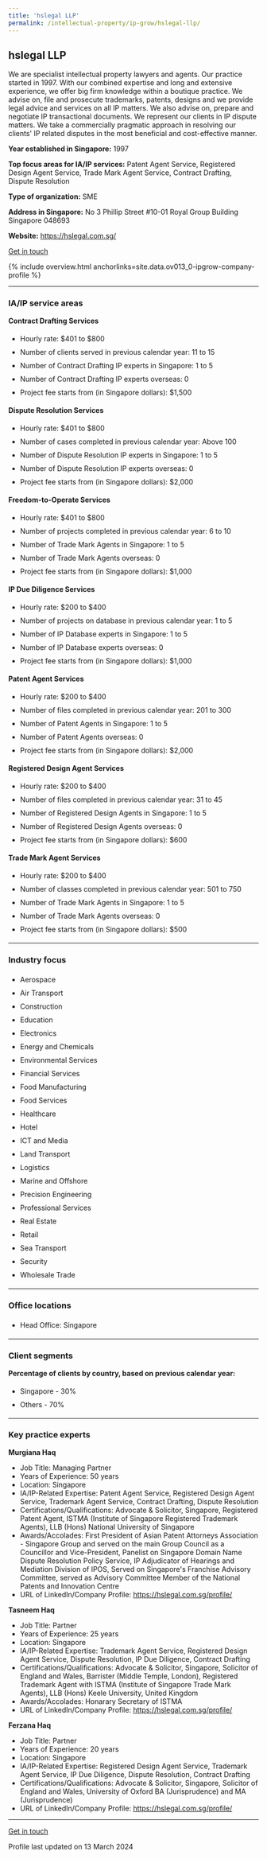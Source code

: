 ```yaml
---
title: 'hslegal LLP'
permalink: /intellectual-property/ip-grow/hslegal-llp/
---
```


## hslegal LLP

We are specialist intellectual property lawyers and agents. Our practice started in 1997. With our combined expertise and long and extensive experience, we offer big firm knowledge within a boutique practice. We advise on, file and prosecute trademarks, patents, designs and we provide legal advice and services on all IP matters. We also advise on, prepare and negotiate IP transactional documents. We represent our clients in IP dispute matters. We take a commercially pragmatic approach in resolving our clients' IP related disputes in the most beneficial and cost-effective manner.

<b>Year established in Singapore:</b> 1997

<b>Top focus areas for IA/IP services:</b> Patent Agent Service, Registered Design Agent Service, Trade Mark Agent Service, Contract Drafting, Dispute Resolution

<b>Type of organization:</b> SME

<b>Address in Singapore:</b> No 3 Phillip Street #10-01 Royal Group Building Singapore 048693

<b>Website:</b> <a href='https://hslegal.com.sg/'>https://hslegal.com.sg/</a>

<a class='btn' href='https://form.gov.sg/65eeb8aae7798cdb742237ea' target='_blank' rel='noopener'>Get in touch</a>

{% include overview.html anchorlinks=site.data.ov013_0-ipgrow-company-profile %}

---
<a name='ip-related-service-areas'></a>
### IA/IP service areas

**Contract Drafting Services**

<ul>
<li style='line-height: 27px; margin: 0px 0px !important'>Hourly rate:  $401 to $800</li>
<li style='line-height: 27px; margin: 0px 0px !important'>Number of clients served in previous calendar year: 11 to 15</li>
<li style='line-height: 27px; margin: 0px 0px !important'>Number of Contract Drafting IP experts in Singapore: 1 to 5</li>
<li style='line-height: 27px; margin: 0px 0px !important'>Number of Contract Drafting IP experts overseas: 0</li>
<li style='line-height: 27px; margin: 0px 0px !important'>Project fee starts from (in Singapore dollars): $1,500</li>
</ul>

**Dispute Resolution Services**

<ul>
<li style='line-height: 27px; margin: 0px 0px !important'>Hourly rate:  $401 to $800</li>
<li style='line-height: 27px; margin: 0px 0px !important'>Number of cases completed in previous calendar year: Above 100</li>
<li style='line-height: 27px; margin: 0px 0px !important'>Number of Dispute Resolution IP experts in Singapore: 1 to 5</li>
<li style='line-height: 27px; margin: 0px 0px !important'>Number of Dispute Resolution IP experts overseas: 0</li>
<li style='line-height: 27px; margin: 0px 0px !important'>Project fee starts from (in Singapore dollars):  $2,000</li>
</ul>

**Freedom-to-Operate Services**

<ul>
<li style='line-height: 27px; margin: 0px 0px !important'>Hourly rate:  $401 to $800</li>
<li style='line-height: 27px; margin: 0px 0px !important'>Number of projects completed in previous calendar year: 6 to 10</li>
<li style='line-height: 27px; margin: 0px 0px !important'>Number of Trade Mark Agents in Singapore: 1 to 5</li>
<li style='line-height: 27px; margin: 0px 0px !important'>Number of Trade Mark Agents overseas: 0</li>
<li style='line-height: 27px; margin: 0px 0px !important'>Project fee starts from (in Singapore dollars):  $1,000</li>
</ul>

**IP Due Diligence Services**

<ul>
<li style='line-height: 27px; margin: 0px 0px !important'>Hourly rate:  $200 to $400</li>
<li style='line-height: 27px; margin: 0px 0px !important'>Number of projects on database in previous calendar year: 1 to 5</li>
<li style='line-height: 27px; margin: 0px 0px !important'>Number of IP Database experts in Singapore: 1 to 5</li>
<li style='line-height: 27px; margin: 0px 0px !important'>Number of IP Database experts overseas: 0</li>
<li style='line-height: 27px; margin: 0px 0px !important'>Project fee starts from (in Singapore dollars):  $1,000</li>
</ul>

**Patent Agent Services**

<ul>
<li style='line-height: 27px; margin: 0px 0px !important'>Hourly rate:  $200 to $400</li>
<li style='line-height: 27px; margin: 0px 0px !important'>Number of files completed in previous calendar year: 201 to 300</li>
<li style='line-height: 27px; margin: 0px 0px !important'>Number of Patent Agents in Singapore: 1 to 5</li>
<li style='line-height: 27px; margin: 0px 0px !important'>Number of Patent Agents overseas: 0</li>
<li style='line-height: 27px; margin: 0px 0px !important'>Project fee starts from (in Singapore dollars):  $2,000</li>
</ul>

**Registered Design Agent Services**

<ul>
<li style='line-height: 27px; margin: 0px 0px !important'>Hourly rate: $200 to $400</li>
<li style='line-height: 27px; margin: 0px 0px !important'>Number of files completed in previous calendar year: 31 to 45</li>
<li style='line-height: 27px; margin: 0px 0px !important'>Number of Registered Design Agents in Singapore: 1 to 5</li>
<li style='line-height: 27px; margin: 0px 0px !important'>Number of Registered Design Agents overseas: 0</li>
<li style='line-height: 27px; margin: 0px 0px !important'>Project fee starts from (in Singapore dollars): $600</li>
</ul>

**Trade Mark Agent Services**

<ul>
<li style='line-height: 27px; margin: 0px 0px !important'>Hourly rate:  $200 to $400</li>
<li style='line-height: 27px; margin: 0px 0px !important'>Number of classes completed in previous calendar year: 501 to 750</li>
<li style='line-height: 27px; margin: 0px 0px !important'>Number of Trade Mark Agents in Singapore: 1 to 5</li>
<li style='line-height: 27px; margin: 0px 0px !important'>Number of Trade Mark Agents overseas: 0</li>
<li style='line-height: 27px; margin: 0px 0px !important'>Project fee starts from (in Singapore dollars):  $500</li>
</ul>

---
<a name='industry-focus'></a>
### Industry focus

<ul><li style='line-height: 27px; margin: 0px 0px !important'> Aerospace</li><li style='line-height: 27px; margin: 0px 0px !important'>Air Transport</li><li style='line-height: 27px; margin: 0px 0px !important'>Construction</li><li style='line-height: 27px; margin: 0px 0px !important'>Education</li><li style='line-height: 27px; margin: 0px 0px !important'>Electronics</li><li style='line-height: 27px; margin: 0px 0px !important'>Energy and Chemicals </li><li style='line-height: 27px; margin: 0px 0px !important'>Environmental Services</li><li style='line-height: 27px; margin: 0px 0px !important'>Financial Services</li><li style='line-height: 27px; margin: 0px 0px !important'>Food Manufacturing </li><li style='line-height: 27px; margin: 0px 0px !important'>Food Services</li><li style='line-height: 27px; margin: 0px 0px !important'>Healthcare</li><li style='line-height: 27px; margin: 0px 0px !important'>Hotel</li><li style='line-height: 27px; margin: 0px 0px !important'>ICT and Media </li><li style='line-height: 27px; margin: 0px 0px !important'>Land Transport</li><li style='line-height: 27px; margin: 0px 0px !important'>Logistics</li><li style='line-height: 27px; margin: 0px 0px !important'>Marine and Offshore</li><li style='line-height: 27px; margin: 0px 0px !important'>Precision Engineering </li><li style='line-height: 27px; margin: 0px 0px !important'>Professional Services </li><li style='line-height: 27px; margin: 0px 0px !important'>Real Estate</li><li style='line-height: 27px; margin: 0px 0px !important'>Retail</li><li style='line-height: 27px; margin: 0px 0px !important'>Sea Transport</li><li style='line-height: 27px; margin: 0px 0px !important'>Security</li><li style='line-height: 27px; margin: 0px 0px !important'>Wholesale Trade</li></ul>

---
<a name='office-locations'></a>
### Office locations

<ul><li style='line-height: 27px; margin: 0px 0px !important'> Head Office: Singapore</li></ul>

---
<a name='client-segments'></a>
### Client segments

**Percentage of clients by country, based on previous calendar year:**

<ul><li style='line-height: 27px; margin: 0px 0px !important'> Singapore - 30%</li><li style='line-height: 27px; margin: 0px 0px !important'>Others - 70%</li></ul>

---
<a name='key-practice-experts'></a>
### Key practice experts

**Murgiana Haq**

- Job Title: Managing Partner
- Years of Experience: 50 years
- Location: Singapore
- IA/IP-Related Expertise: Patent Agent Service, Registered Design Agent Service, Trademark Agent Service, Contract Drafting, Dispute Resolution
- Certifications/Qualifications: Advocate & Solicitor, Singapore, Registered Patent Agent, ISTMA (Institute of Singapore Registered Trademark Agents), LLB (Hons) National University of Singapore
- Awards/Accolades: First President of Asian Patent Attorneys Association - Singapore Group and served on the main Group Council as a Councillor and Vice-President, Panelist on Singapore Domain Name Dispute Resolution Policy Service, IP Adjudicator of Hearings and Mediation Division of IPOS, Served on Singapore's Franchise Advisory Committee, served as Advisory Committee Member of the National Patents and Innovation Centre
- URL of LinkedIn/Company Profile: <a href="https://hslegal.com.sg/profile/" target="_blank" rel="noopener">https://hslegal.com.sg/profile/</a>  


**Tasneem Haq**

- Job Title: Partner
- Years of Experience: 25 years
- Location: Singapore
- IA/IP-Related Expertise: Trademark Agent Service, Registered Design Agent Service, Dispute Resolution, IP Due Diligence, Contract Drafting
- Certifications/Qualifications: Advocate & Solicitor, Singapore, Solicitor of England and Wales, Barrister (Middle Temple, London), Registered Trademark Agent with ISTMA (Institute of Singapore Trade Mark Agents), LLB (Hons) Keele University, United Kingdom
- Awards/Accolades: Honarary Secretary of ISTMA
- URL of LinkedIn/Company Profile: 
<a href="https://hslegal.com.sg/profile/" target="_blank" rel="noopener">https://hslegal.com.sg/profile/</a>  


**Ferzana Haq**

- Job Title: Partner
- Years of Experience: 20 years
- Location: Singapore
- IA/IP-Related Expertise: Registered Design Agent Service, Trademark Agent Service, IP Due Diligence, Dispute Resolution, Contract Drafting
- Certifications/Qualifications: Advocate & Solicitor, Singapore, Solicitor of England and Wales, University of Oxford BA (Jurisprudence) and MA (Jurisprudence)
- URL of LinkedIn/Company Profile: <a href="https://hslegal.com.sg/profile/" target="_blank" rel="noopener">https://hslegal.com.sg/profile/</a>  


---
<p>
<a class='btn' href='https://form.gov.sg/65eeb8aae7798cdb742237ea' target='_blank' rel='noopener'>Get in touch</a>
</p>
Profile last updated on 13 March 2024
